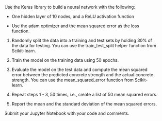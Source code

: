 Use the Keras library to build a neural network with the following:

- One hidden layer of 10 nodes, and a ReLU activation function

- Use the adam optimizer and the mean squared error  as the loss function.

1. Randomly split the data into a training and test sets by holding 30% of the data for testing. You can use the 
train_test_split
helper function from Scikit-learn.

2. Train the model on the training data using 50 epochs.

3. Evaluate the model on the test data and compute the mean squared error between the predicted concrete strength and the actual concrete strength. You can use the mean_squared_error function from Scikit-learn.

4. Repeat steps 1 - 3, 50 times, i.e., create a list of 50 mean squared errors.

5. Report the mean and the standard deviation of the mean squared errors.

Submit your Jupyter Notebook with your code and comments.
